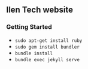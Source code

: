 ## Ilen Tech website

### Getting Started
* `sudo apt-get install ruby`
* `sudo gem install bundler`
* `bundle install`
* `bundle exec jekyll serve`
